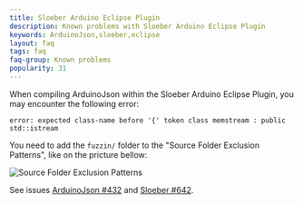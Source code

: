 ```yaml
---
title: Sloeber Arduino Eclipse Plugin
description: Known problems with Sloeber Arduino Eclipse Plugin
keywords: ArduinoJson,sloeber,eclipse
layout: faq
tags: faq
faq-group: Known problems
popularity: 31
---
```


When compiling ArduinoJson within the Sloeber Arduino Eclipse Plugin, you may encounter the following error:

```
error: expected class-name before '{' token class memstream : public std::istream
```

You need to add the `fuzzin/` folder to the "Source Folder Exclusion Patterns", like on the pricture bellow:

![Source Folder Exclusion Patterns](https://cloud.githubusercontent.com/assets/1175841/22299097/2af90b14-e323-11e6-8b21-5f0f91055e60.png)

See issues [ArduinoJson #432](https://github.com/bblanchon/ArduinoJson/issues/432) and [Sloeber #642](https://github.com/Sloeber/arduino-eclipse-plugin/issues/642).
